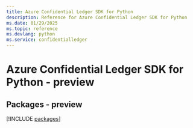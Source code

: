 ```yaml
---
title: Azure Confidential Ledger SDK for Python
description: Reference for Azure Confidential Ledger SDK for Python
ms.date: 01/29/2025
ms.topic: reference
ms.devlang: python
ms.service: confidentialledger
---
```

# Azure Confidential Ledger SDK for Python - preview
## Packages - preview
[!INCLUDE [packages](confidential-ledger-index.md)]